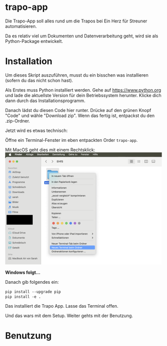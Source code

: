 # trapo-app
Die Trapo-App soll alles rund um die Trapos bei Ein Herz für Streuner automatisieren.

Da es relativ viel um Dokumenten und Datenverarbeitung geht, wird sie als Python-Package entwickelt.

# Installation
Um dieses Skript auszuführen, musst du ein bisschen was installieren (sofern du das nicht schon hast).

Als Erstes muss Python installiert werden.
Gehe auf https://www.python.org und lade die aktuellste Version für dein Betriebssystem herunter.
Klicke dich dann durch das Installationsprogramm.

Danach lädst du diesen Code hier runter. Drücke auf den grünen Knopf "Code" und wähle "Download zip".
Wenn das fertig ist, entpackst du den .zip-Ordner.

Jetzt wird es etwas technisch:

Öffne ein Terminal-Fenster im eben entpackten Order `trapo-app`.

Mit MacOS geht dies mit einem Rechtsklick:
![Mac Terminal öffnen](/documentation/mac_terminal.png "Mac Terminal öffnen")

**Windows folgt...**

Danach gib folgendes ein:
```
pip install --upgrade pip
pip install -e .
```

Das installiert die Trapo App. 
Lasse das Terminal offen.

Und das wars mit dem Setup. Weiter gehts mit der Benutzung.
# Benutzung

